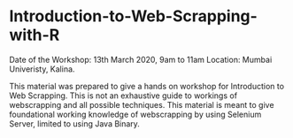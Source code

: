 # Introduction-to-Web-Scrapping-with-R

Date of the Workshop: 13th March 2020, 9am to 11am
Location: Mumbai Univeristy, Kalina.


This material was prepared to give a hands on workshop for Introduction to Web Scrapping. This is not an exhaustive guide to workings of webscrapping and all possible techniques. This material is meant to give foundational working knowledge of webscrapping by using Selenium Server, limited to using Java Binary. 
